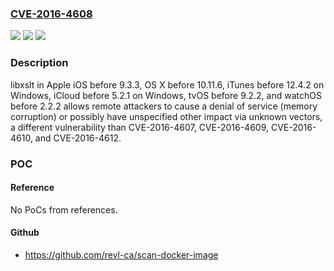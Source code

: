 ### [CVE-2016-4608](https://cve.mitre.org/cgi-bin/cvename.cgi?name=CVE-2016-4608)
![](https://img.shields.io/static/v1?label=Product&message=n%2Fa&color=blue)
![](https://img.shields.io/static/v1?label=Version&message=n%2Fa&color=blue)
![](https://img.shields.io/static/v1?label=Vulnerability&message=n%2Fa&color=brighgreen)

### Description

libxslt in Apple iOS before 9.3.3, OS X before 10.11.6, iTunes before 12.4.2 on Windows, iCloud before 5.2.1 on Windows, tvOS before 9.2.2, and watchOS before 2.2.2 allows remote attackers to cause a denial of service (memory corruption) or possibly have unspecified other impact via unknown vectors, a different vulnerability than CVE-2016-4607, CVE-2016-4609, CVE-2016-4610, and CVE-2016-4612.

### POC

#### Reference
No PoCs from references.

#### Github
- https://github.com/revl-ca/scan-docker-image

